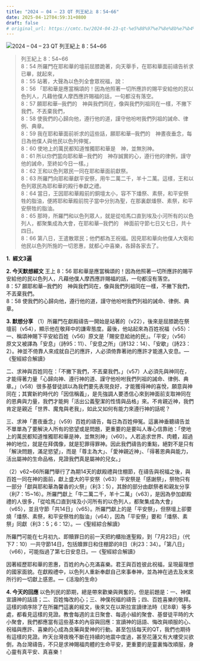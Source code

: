 ```yaml
---
title: "2024 – 04 – 23 QT 列王紀上 8：54~66"
date: 2025-04-12T04:59:31+0800
draft: false
# original_url: https://cmtc.tw/2024-04-23-qt-%e5%88%97%e7%8e%8b%e7%b4%80%e4%b8%8a-8%ef%bc%9a5466
---
```


![2024 – 04 – 23 QT 列王紀上 8：54\~66](/images/qt.jpg  "2024 – 04 – 23 QT 列王紀上 8：54\~66")

> 列王紀上 8：54\~66  
> 8：54 所羅門在耶和華的壇前屈膝跪著，向天舉手，在耶和華面前禱告祈求已畢，就起來，  
> 8：55 站著，大聲為以色列全會眾祝福，說：  
> 8：56 「耶和華是應當稱頌的！因為他照著一切所應許的賜平安給他的民以色列人，凡藉他僕人摩西應許賜福的話，一句都沒有落空。  
> 8：57 願耶和華─我們的　神與我們同在，像與我們列祖同在一樣，不撇下我們，不丟棄我們，  
> 8：58 使我們的心歸向他，遵行他的道，謹守他吩咐我們列祖的誡命、律例、典章。  
> 8：59 我在耶和華面前祈求的這些話，願耶和華─我們的　神晝夜垂念，每日為他僕人與他民以色列伸冤，  
> 8：60 使地上的萬民都知道惟獨耶和華是　神，並無別神。  
> 8：61 所以你們當向耶和華─我們的　神存誠實的心，遵行他的律例，謹守他的誡命，至終如今日一樣。」  
> 8：62 王和以色列眾民一同在耶和華面前獻祭。  
> 8：63 所羅門向耶和華獻平安祭，用牛二萬二千，羊十二萬。這樣，王和以色列眾民為耶和華的殿行奉獻之禮。  
> 8：64 當日，王因耶和華殿前的銅壇太小，容不下燔祭、素祭，和平安祭牲的脂油，便將耶和華殿前院子當中分別為聖，在那裏獻燔祭、素祭，和平安祭牲的脂油。  
> 8：65 那時，所羅門和以色列眾人，就是從哈馬口直到埃及小河所有的以色列人，都聚集成為大會，在耶和華─我們的　神面前守節七日又七日，共十四日。  
> 8：66 第八日，王遣散眾民；他們都為王祝福。因見耶和華向他僕人大衛和他民以色列所施的一切恩惠，就都心中喜樂，各歸各家去了。

**1.  經文3遍**

**2. 今天默想經文**
王上 8：56 耶和華是應當稱頌的！因為他照著一切所應許的賜平安給他的民以色列人，凡藉他僕人摩西應許賜福的話，一句都沒有落空。  
8：57 願耶和華─我們的　神與我們同在，像與我們列祖同在一樣，不撇下我們，不丟棄我們。  
8：58 使我們的心歸向他，遵行他的道，謹守他吩咐我們列祖的誡命、律例、典章。

**3. 默想分享**
（1）所羅門在獻殿禱告一開始是站著的（v22），後來是屈膝跪在祭壇前（v54），顯示他在敬拜中的謙卑態度。最後，他站起來為百姓祝福（v55）：  
一、稱頌神賜下平安給百姓（v56）原文是「賜安息給祂的民」。「平安」（v56）原文又被譯為「安息」（詩95：11）、「安息之所」（詩132：14）、「安歇」（詩23：2）。神並不倚靠人來成就自己的應許，人必須倚靠著祂的應許才能進入安息。—《聖經綜合解讀》

二、求神與百姓同在：「不撇下我們，不丟棄我們。」（v57）人必須先與神同在，才能得著力量「心歸向神、遵行神的道、謹守他吩咐我們列祖的誡命、律例、典章。」（v58）很多基督徒誤以為我們要先表現良好，才能獲得神的喜悅，願意與神同在；其實新約時代的「因信稱義」，是先強調人要憑信心來到神面前支取神同在的恩典與力量，我們才能夠「活出公義聖潔的性情與品格」來。不肯親近神，我們肯定是親近「世界、魔鬼與老我」，如此又如何有能力來遵行神的話呢？

三、求神「晝夜垂念」（v59）百姓的禱告，每日為百姓伸冤。這裏神垂聽禱告並不單單為了要解決人所有的慾望或是問題，更重要的是要叫人專心信靠祂：「使地上的萬民都知道惟獨耶和華是神，並無別神」（v60）。人若追求世界、肉體，超過神的地位，就是在拜偶像，就是犯罪得罪神。因此我們禱告的重點，絕對不是只有「解決問題，滿足慾望」，而是「尊主為大」、「愛神親近神」、「得著恩典與能力，活出屬神的生命品格，見證我們真是屬神的兒女。」

（2）v62\~66所羅門舉行了為期14天的獻殿禮與住棚節，在禱告與祝福之後，與百姓一同在神的面前，獻上盛大的平安祭（v63）平安祭是「感謝祭」，祭物只有一部分「獻與耶和華為馨香的火祭」（利3：5），其餘的部分由獻祭者和親友分享（利7：15\~16）。所羅門獻上「牛二萬二千，羊十二萬」（v63），是因為參加獻殿禮的人很多，「從哈馬口直到埃及小河所有的以色列人，都聚集成為大會」（v65），並且守節「共14日」（v65）。所羅門獻上的是「平安祭」，但祭壇上卻要燒「燔祭、素祭，和平安祭牲的脂油」（v64），因為「平安祭」要和「燔祭、素祭」同獻（利3：5；6：12）。—《聖經綜合解讀》

所羅門可能在七月初九、即贖罪日的前一天把約櫃抬進聖殿，到「7月23日」（代下7：10）一共守節14日，包括贖罪日和住棚節的8日（利23：34）。「第八日」（v66），可能指過了第七日安息日。—《聖經綜合解讀》

因著經歷耶和華的恩惠，百姓的內心充滿喜樂。君王與百姓彼此祝福，呈現最理想的國家面貌。在獻殿禮中，以色列人重新奉獻自己來事奉神，並為神在過去及末來所行的一切獻上感恩。—《活潑的生命》

**4. 今天的回應**
以色列民的節期，總是帶來歡樂與興奮的，但是前題是：一、神僕宣讀神的話語；二、百姓悔改的心；三、神僕祝福的禱告；四、百姓喜樂的敬拜。這樣的順序除了在所羅門這裏的經文，後來又在以斯拉宣讀律法時（尼8章）等多處，都看見這樣的見證。教會每週的主日聚會、每週小組的聚會、基督徒平時的大小聚會，我們都應當有這些基本的內容與回應：宣讀神的話語、悔改與順服的心、祝福與應許、喜樂的心成為良藥與愛神的行動。甚至包括每天的QT，我們也期待有這樣的見證。昨天台灣夜晚不斷在持續的地震中度過，甚至花蓮又有大樓受災欲倒，為台灣禱告，不只是求神賜福肉體的生命平安，更重要的是靈裏悔改順服，身心靈有真平安、真喜樂！
